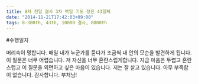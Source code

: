 ```yaml
---
title: 8차 천일 결사 3차 백일 기도 정진 43일째
date: "2014-11-21T17:42:03+09:00"
tags: 8-300th, 43th, 10000 결사, 8000th
---
```


#수행일지

머리속이 멍합니다. 매일 내가 누군가를 묻다가 조금씩 내 안의 모순을 발견하게 됩니다. 이 질문은 너무 어렵습니다. 저 자신을 너무 혼란스럽게합니다. 지금 마음은 두렵고 혼란스럽고 이 질문을 외면하고 싶은 마음이 있습니다. 저는 잘 살고 있습니다. 아무 부족함이 없습니다. 감사합니다. 부처님!
